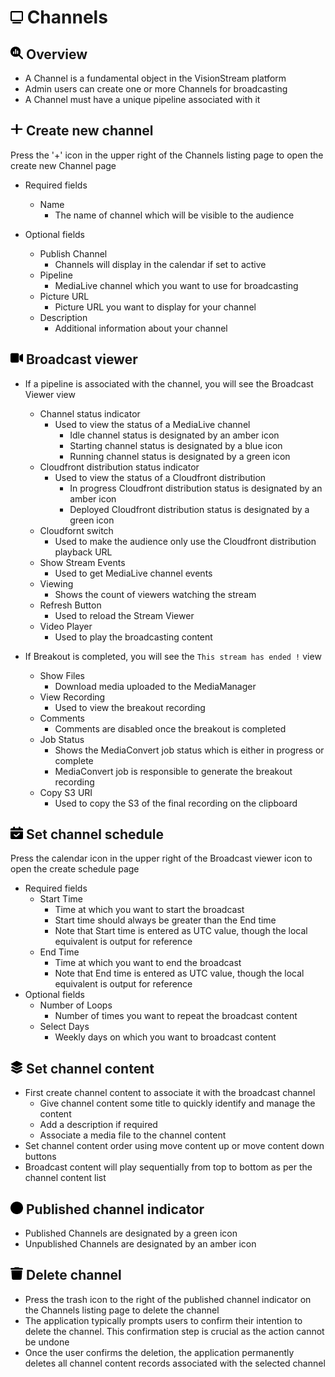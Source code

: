 # <img src="https://raw.githubusercontent.com/vishaldhole173/pro-stream-documentation/main/fontawesome/svgs/solid/tv.svg" width="20" height="20"> Channels

## <img src="https://raw.githubusercontent.com/vishaldhole173/pro-stream-documentation/main/fontawesome/svgs/solid/magnifying-glass-chart.svg" width="20" height="20">  Overview

* A Channel is a fundamental object in the VisionStream platform
* Admin users can create one or more Channels for broadcasting
* A Channel must have a unique pipeline associated with it

## <img src="https://raw.githubusercontent.com/vishaldhole173/pro-stream-documentation/main/fontawesome/svgs/solid/plus.svg" width="20" height="20"> Create new channel

Press the '+' icon in the upper right of the Channels listing page to open the create new Channel page

* Required fields
  - Name
    - The name of channel which will be visible to the audience

* Optional fields
  - Publish Channel
    - Channels will display in the calendar if set to active
  - Pipeline
    - MediaLive channel which you want to use for broadcasting
  - Picture URL
    - Picture URL you want to display for your channel
  - Description
    - Additional information about your channel

## <img src="https://raw.githubusercontent.com/vishaldhole173/pro-stream-documentation/main/fontawesome/svgs/solid/video.svg" width="20" height="20"> Broadcast viewer

* If a pipeline is associated with the channel, you will see the Broadcast Viewer view
    - Channel status indicator
        - Used to view the status of a MediaLive channel
            - Idle channel status is designated by an amber icon
            - Starting channel status is designated by a blue icon
            - Running channel status is designated by a green icon
    - Cloudfront distribution status indicator
        - Used to view the status of a Cloudfront distribution
            - In progress Cloudfront distribution status is designated by an amber icon
            - Deployed Cloudfront distribution status is designated by a green icon
    - Cloudfornt switch
        - Used to make the audience only use the Cloudfront distribution playback URL
    - Show Stream Events
        - Used to get MediaLive channel events
    - Viewing
        - Shows the count of viewers watching the stream
    - Refresh Button
        - Used to reload the Stream Viewer
    - Video Player
        - Used to play the broadcasting content

* If Breakout is completed, you will see the `This stream has ended !` view
    - Show Files
        - Download media uploaded to the MediaManager
    - View Recording
        - Used to view the breakout recording
    - Comments
        - Comments are disabled once the breakout is completed
    - Job Status
        - Shows the MediaConvert job status which is either in progress or complete
        - MediaConvert job is responsible to generate the breakout recording
    - Copy S3 URI
        - Used to copy the S3 of the final recording on the clipboard


## <img src="https://raw.githubusercontent.com/vishaldhole173/pro-stream-documentation/main/fontawesome/svgs/solid/calendar-check.svg" width="20" height="20"> Set channel schedule

Press the calendar icon in the upper right of the Broadcast viewer icon to open the create schedule page

* Required fields
  - Start Time
    - Time at which you want to start the broadcast
    - Start time should always be greater than the End time
    - Note that Start time is entered as UTC value, though the local equivalent is output for reference
  - End Time
    - Time at which you want to end the broadcast
    - Note that End time is entered as UTC value, though the local equivalent is output for reference
* Optional fields
  - Number of Loops
    - Number of times you want to repeat the broadcast content
  - Select Days
    - Weekly days on which you want to broadcast content

## <img src="https://raw.githubusercontent.com/vishaldhole173/pro-stream-documentation/main/fontawesome/svgs/solid/layer-group.svg" width="20" height="20"> Set channel content

* First create channel content to associate it with the broadcast channel
  - Give channel content some title to quickly identify and manage the content
  - Add a description if required
  - Associate a media file to the channel content
* Set channel content order using move content up or move content down buttons
* Broadcast content will play sequentially from top to bottom as per the channel content list

## <img src="https://raw.githubusercontent.com/vishaldhole173/pro-stream-documentation/main/fontawesome/svgs/solid/circle.svg" width="20" height="20"> Published channel indicator

* Published Channels are designated by a green icon
* Unpublished Channels are designated by an amber icon

## <img src="https://raw.githubusercontent.com/vishaldhole173/pro-stream-documentation/main/fontawesome/svgs/solid/trash.svg" width="20" height="20"> Delete channel

* Press the trash icon to the right of the published channel indicator on the Channels listing page to delete the channel
* The application typically prompts users to confirm their intention to delete the channel. This confirmation step is crucial as the action cannot be undone
* Once the user confirms the deletion, the application permanently deletes all channel content records associated with the selected channel
